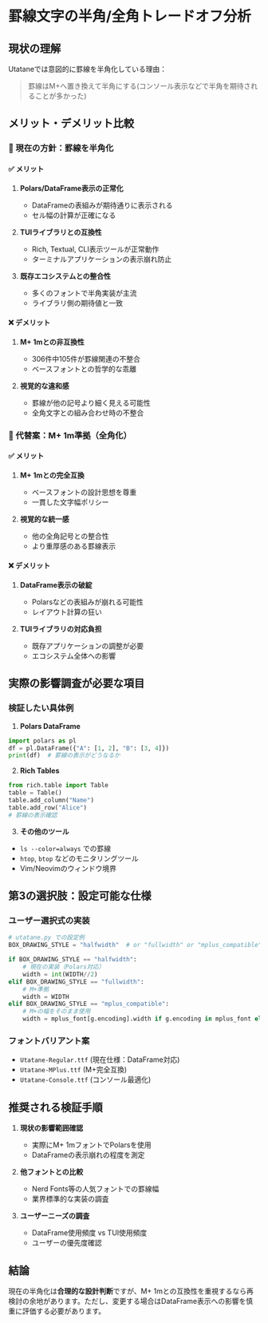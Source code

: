 # 罫線文字の半角/全角トレードオフ分析

## 現状の理解

Utataneでは意図的に罫線を半角化している理由：
> 罫線はM+へ置き換えて半角にする(コンソール表示などで半角を期待されることが多かった)

## メリット・デメリット比較

### 🔄 現在の方針：罫線を半角化

#### ✅ メリット
1. **Polars/DataFrame表示の正常化**
   - DataFrameの表組みが期待通りに表示される
   - セル幅の計算が正確になる

2. **TUIライブラリとの互換性**
   - Rich, Textual, CLI表示ツールが正常動作
   - ターミナルアプリケーションの表示崩れ防止

3. **既存エコシステムとの整合性**
   - 多くのフォントで半角実装が主流
   - ライブラリ側の期待値と一致

#### ❌ デメリット  
1. **M+ 1mとの非互換性**
   - 306件中105件が罫線関連の不整合
   - ベースフォントとの哲学的な乖離

2. **視覚的な違和感**
   - 罫線が他の記号より細く見える可能性
   - 全角文字との組み合わせ時の不整合

### 🔄 代替案：M+ 1m準拠（全角化）

#### ✅ メリット
1. **M+ 1mとの完全互換**
   - ベースフォントの設計思想を尊重
   - 一貫した文字幅ポリシー

2. **視覚的な統一感**
   - 他の全角記号との整合性
   - より重厚感のある罫線表示

#### ❌ デメリット
1. **DataFrame表示の破綻**
   - Polarsなどの表組みが崩れる可能性
   - レイアウト計算の狂い

2. **TUIライブラリの対応負担**
   - 既存アプリケーションの調整が必要
   - エコシステム全体への影響

## 実際の影響調査が必要な項目

### 検証したい具体例

1. **Polars DataFrame**
```python
import polars as pl
df = pl.DataFrame({"A": [1, 2], "B": [3, 4]})
print(df)  # 罫線の表示がどうなるか
```

2. **Rich Tables**
```python
from rich.table import Table
table = Table()
table.add_column("Name")
table.add_row("Alice")
# 罫線の表示確認
```

3. **その他のツール**
- `ls --color=always` での罫線
- `htop`, `btop` などのモニタリングツール
- Vim/Neovimのウィンドウ境界

## 第3の選択肢：設定可能な仕様

### ユーザー選択式の実装

```python
# utatane.py での設定例
BOX_DRAWING_STYLE = "halfwidth"  # or "fullwidth" or "mplus_compatible"

if BOX_DRAWING_STYLE == "halfwidth":
    # 現在の実装（Polars対応）
    width = int(WIDTH//2)
elif BOX_DRAWING_STYLE == "fullwidth": 
    # M+準拠
    width = WIDTH
elif BOX_DRAWING_STYLE == "mplus_compatible":
    # M+の幅をそのまま使用
    width = mplus_font[g.encoding].width if g.encoding in mplus_font else WIDTH
```

### フォントバリアント案

- `Utatane-Regular.ttf` (現在仕様：DataFrame対応)
- `Utatane-MPlus.ttf` (M+完全互換)
- `Utatane-Console.ttf` (コンソール最適化)

## 推奨される検証手順

1. **現状の影響範囲確認**
   - 実際にM+ 1mフォントでPolarsを使用
   - DataFrameの表示崩れの程度を測定

2. **他フォントとの比較**
   - Nerd Fonts等の人気フォントでの罫線幅
   - 業界標準的な実装の調査

3. **ユーザーニーズの調査**
   - DataFrame使用頻度 vs TUI使用頻度
   - ユーザーの優先度確認

## 結論

現在の半角化は**合理的な設計判断**ですが、M+ 1mとの互換性を重視するなら再検討の余地があります。ただし、変更する場合はDataFrame表示への影響を慎重に評価する必要があります。